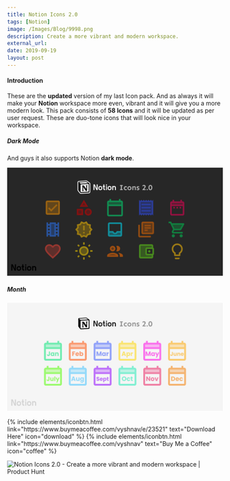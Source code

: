 ```yaml
---
title: Notion Icons 2.0
tags: [Notion]
image: /Images/Blog/9998.png
description: Create a more vibrant and modern workspace.
external_url:
date: 2019-09-19
layout: post
---
```

#### Introduction

These are the **updated** version of my last Icon pack. And as always it will make your **Notion** workspace more even, vibrant and it will give you a more modern look. This pack consists of **58 Icons** and it will be updated as per user request. These are duo-tone icons that will look nice in your workspace.

##### Dark Mode

And guys it also supports Notion **dark mode**.

![alt text](/Images/Blog/9998-1.png "Notion Icons 2.0")

##### Month

![alt text](/Images/Blog/9998-2.png "Notion Icons 2.0")


<p class="text-center">
{% include elements/iconbtn.html link="https://www.buymeacoffee.com/vyshnav/e/23521" text="Download Here" icon="download" %}
{% include elements/iconbtn.html link="https://www.buymeacoffee.com/vyshnav" text="Buy Me a Coffee" icon="coffee" %}
</p>

<p class="text-center">
<a href="https://www.producthunt.com/posts/notion-icons-2-0?utm_source=badge-featured&utm_medium=badge&utm_souce=badge-notion-icons-2-0" target="_blank" style="text-decoration: none !important; background-color: transparent;"><img src="https://api.producthunt.com/widgets/embed-image/v1/featured.svg?post_id=297569&theme=light" alt="Notion Icons 2.0 - Create a more vibrant and modern workspace | Product Hunt" style="width: 250px; height: 54px;" width="250" height="54" /></a>
</p>